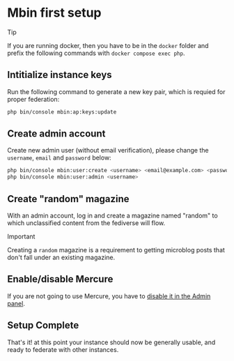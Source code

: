 # Mbin first setup

> [!TIP]
> If you are running docker, then you have to be in the `docker` folder and prefix the following commands with
> `docker compose exec php`.

## Intitialize instance keys

Run the following command to generate a new key pair, which is requied for proper federation:

```bash
php bin/console mbin:ap:keys:update
```

## Create admin account

Create new admin user (without email verification), please change the `username`, `email` and `password` below:

```bash
php bin/console mbin:user:create <username> <email@example.com> <password>
php bin/console mbin:user:admin <username>
```

## Create "random" magazine

With an admin account, log in and create a magazine named "random" to which unclassified content from the fediverse will flow.

> [!IMPORTANT]
> Creating a `random` magazine is a requirement to getting microblog posts that don't fall under an existing magazine.

## Enable/disable Mercure

If you are not going to use Mercure, you have to [disable it in the Admin panel](../03-optional-features/mercure.md#enable-mercure).

## Setup Complete

That's it! at this point your instance should now be generally usable, and ready to federate with other instances.
